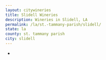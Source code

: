 ```yaml
---
layout: citywineries
title: Slidell Wineries
description: Wineries in Slidell, LA
permalink: /la/st.-tammany-parish/slidell/
state: la
county: st. tammany parish
city: slidell
---
```

-
